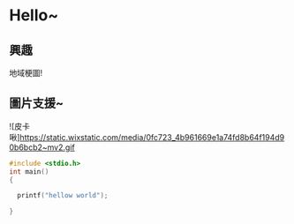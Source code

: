 # Hello~

## 興趣
地域梗圖!
## 圖片支援~
![皮卡啾]https://static.wixstatic.com/media/0fc723_4b961669e1a74fd8b64f194d90b6bcb2~mv2.gif

```c
#include <stdio.h>
int main()
{

  printf("hellow world");

}
```
